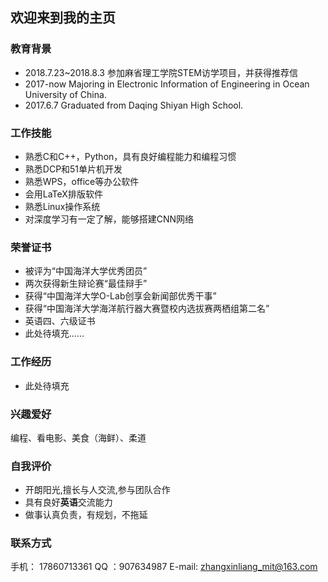 ## 欢迎来到我的主页 

### 教育背景

- 2018.7.23\~2018.8.3 参加麻省理工学院STEM访学项目，并获得推荐信
- 2017-now Majoring in Electronic Information of Engineering in Ocean University of China.
- 2017.6.7 Graduated from Daqing Shiyan High School.

### 工作技能 
- 熟悉C和C++，Python，具有良好编程能力和编程习惯
- 熟悉DCP和51单片机开发
- 熟悉WPS，office等办公软件
- 会用LaTeX排版软件
- 熟悉Linux操作系统
- 对深度学习有一定了解，能够搭建CNN网络
### 荣誉证书 
- 被评为“中国海洋大学优秀团员”
- 两次获得新生辩论赛“最佳辩手”
- 获得“中国海洋大学O-Lab创享会新闻部优秀干事”
- 获得“中国海洋大学海洋航行器大赛暨校内选拔赛两栖组第二名”
- 英语四、六级证书
- 此处待填充……
### 工作经历

- 此处待填充

### 兴趣爱好

编程、看电影、美食（海鲜）、柔道

### 自我评价 

- 开朗阳光,擅长与人交流,参与团队合作
- 具有良好**英语**交流能力
- 做事认真负责，有规划，不拖延

### 联系方式<h8>

手机： 17860713361
QQ ：907634987
E-mail: zhangxinliang_mit@163.com
